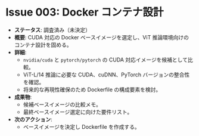 # Issue 003: Docker コンテナ設計

- **ステータス**: 調査済み（未決定）
- **概要**: CUDA 対応の Docker ベースイメージを選定し、ViT 推論環境向けのコンテナ設計を固める。
- **詳細**:
  - `nvidia/cuda` と `pytorch/pytorch` の CUDA 対応イメージを候補として比較。
  - ViT-L/14 推論に必要な CUDA、cuDNN、PyTorch バージョンの整合性を確認。
  - 将来的な再現性確保のため Dockerfile の構成要素を検討。
- **成果物**:
  - 候補ベースイメージの比較メモ。
  - 最終ベースイメージ選定に向けた要件リスト。
- **次のアクション**:
  - ベースイメージを決定し Dockerfile を作成する。

